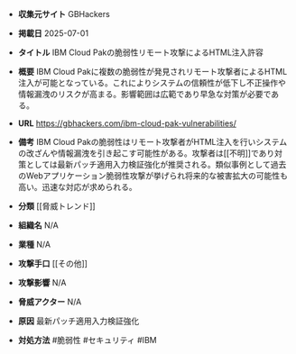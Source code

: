 - **収集元サイト**
GBHackers

- **掲載日**
2025-07-01

- **タイトル**
IBM Cloud Pakの脆弱性リモート攻撃によるHTML注入許容

- **概要**
IBM Cloud Pakに複数の脆弱性が発見されリモート攻撃者によるHTML注入が可能となっている。これによりシステムの信頼性が低下し不正操作や情報漏洩のリスクが高まる。影響範囲は広範であり早急な対策が必要である。

- **URL**
https://gbhackers.com/ibm-cloud-pak-vulnerabilities/

- **備考**
IBM Cloud Pakの脆弱性はリモート攻撃者がHTML注入を行いシステムの改ざんや情報漏洩を引き起こす可能性がある。攻撃者は[[不明]]であり対策としては最新パッチ適用入力検証強化が推奨される。類似事例として過去のWebアプリケーション脆弱性攻撃が挙げられ将来的な被害拡大の可能性も高い。迅速な対応が求められる。

- **分類**
[[脅威トレンド]]

- **組織名**
N/A

- **業種**
N/A

- **攻撃手口**
[[その他]]

- **攻撃影響**
N/A

- **脅威アクター**
N/A

- **原因**
最新パッチ適用入力検証強化

- **対処方法**
#脆弱性 #セキュリティ #IBM
